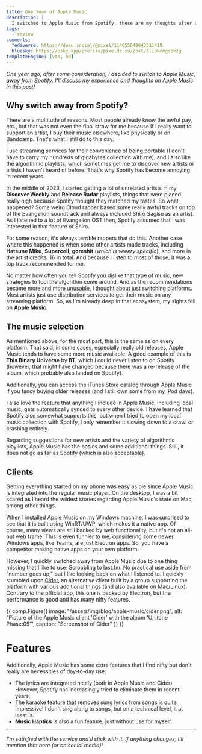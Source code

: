 ```yaml
---
title: One Year of Apple Music
description: |
  I switched to Apple Music from Spotify, these are my thoughts after one year.
tags:
  - review
comments:
  fediverse: https://desu.social/@pixel/114055649842311419
  bluesky: https://bsky.app/profile/pixelde.su/post/3liuwcmgs5k2g
templateEngine: [vto, md]
---
```


_One year ago, after some consideration, I decided to switch to Apple Music,
away from Spotify. I'll discuss my experience and thoughts on Apple Music in
this post!_

## Why switch away from Spotify?

There are a multitude of reasons. Most people already know the awful pay, etc.,
but that was not even the final straw for me because if I really want to support
an artist, I buy their music elsewhere, like physically or on Bandcamp. That's
what I still do to this day.

I use streaming services for their convenience of being portable (I don't have
to carry my hundreds of gigabytes collection with me), and I also like the
algorithmic playlists, which sometimes get me to discover new artists or artists
I haven't heard of before. That's why Spotify has become annoying in recent
years.

In the middle of 2023, I started getting a lot of unrelated artists in my
**Discover Weekly** and **Release Radar** playlists, things that were placed
really high because Spotify thought they matched my tastes. So what happened?
Some weird Cloud rapper based some really awful tracks on top of the Evangelion
soundtrack and always included Shiro Sagisu as an artist. As I listened to a lot
of Evangelion OST then, Spotify assumed that I was interested in that feature of
Shiro.

For some reason, it's always terrible rappers that do this. Another case where
this happened is when some other artists made tracks, including **Hatsune
Miku**, **Supercell**, **goreshit** (_which is veeery specific_), and more in
the artist credits, 16 in total. And because I listen to most of those, it was a
top track recommended for me.

No matter how often you tell Spotify you dislike that type of music, new
strategies to fool the algorithm come around. And as the recommendations became
more and more unusable, I thought about just switching platforms. Most artists
just use distribution services to get their music on any streaming platform. So,
as I'm already deep in that ecosystem, my sights fell on **Apple Music**.

## The music selection

As mentioned above, for the most part, this is the same as on every platform.
That said, in some cases, especially really old releases, Apple Music tends to
have some more music available. A good example of this is **This Binary
Universe** by **BT**, which I could never listen to on Spotify (however, that
might have changed because there was a re-release of the album, which probably
also landed on Spotify).

Additionally, you can access the iTunes Store catalog through Apple Music if you
fancy buying older releases (and I still own some from my iPod days).

I also love the feature that anything I include in Apple Music, including local
music, gets automatically synced to every other device. I have learned that
Spotify also somewhat supports this, but when I tried to open my local music
collection with Spotify, I only remember it slowing down to a crawl or crashing
entirely.

Regarding suggestions for new artists and the variety of algorithmic playlists,
Apple Music has the basics and some additional things. Still, it does not go as
far as Spotify (which is also acceptable).

## Clients

Getting everything started on my phone was easy as pie since Apple Music is
integrated into the regular music player. On the desktop, I was a bit scared as
I heard the wildest stories regarding Apple Music's state on Mac, among other
things.

When I installed Apple Music on my Windows machine, I was surprised to see that
it is built using WinRT/UWP, which makes it a native app. Of course, many views
are still backed by web functionality, but it's not an all-out web frame. This
is even funnier to me, considering some newer Windows apps, like Teams, are just
Electron apps. So, you have a competitor making native apps on your own
platform.

However, I quickly switched away from Apple Music due to one thing missing that
I like to use: Scrobbling to last.fm. No practical use aside from "number goes
up," but I like looking back on what I listened to. I quickly stumbled upon
[Cider](https://cider.sh/), an alternative client built by a group supporting
the platform with various additional things (and also available on Mac/Linux).
Contrary to the official app, this one is backed by Electron, but the
performance is good and has many nifty features.

<!-- deno-fmt-ignore-start -->
{{ comp.Figure({ 
 image: "/assets/img/blog/apple-music/cider.png",
 alt: "Picture of the Apple Music client 'Cider' with the album 'Unitone Phase:05'", 
 caption: "Screenshot of Cider"
}) }}
<!-- deno-fmt-ignore-end -->

# Features

Additionally, Apple Music has some extra features that I find nifty but don't
really are necessities of day-to-day use:

- The lyrics are integrated nicely (both in Apple Music and Cider). However,
  Spotify has increasingly tried to eliminate them in recent years.
- The karaoke feature that removes sung lyrics from songs is quite impressive! I
  don't sing along to songs, but on a technical level, it at least is.
- **Music Haptics** is also a fun feature, just without use for myself.

---

_I'm satisfied with the service and'll stick with it. If anything changes, I'll
mention that here (or on social media)!_
